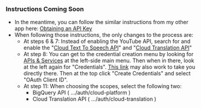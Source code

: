 ### Instructions Coming Soon 
* In the meantime, you can follow the similar instructions from my other app here: [Obtaining an API Key](https://github.com/ThioJoe/YT-Spammer-Purge/wiki/Instructions:-Obtaining-an-API-Key)
* When following those instructions, the only changes to the process are:
  - At steps 6 & 7: Instead of enabling the YouTube API, search for and enable the "[Cloud Text To Speech API](https://console.cloud.google.com/apis/library/speech.googleapis.com)" and "[Cloud Translation API](https://console.cloud.google.com/apis/library/translate.googleapis.com)"
  - At step 8: You can get to the credential creation menu by looking for [APIs & Services](https://console.cloud.google.com/apis/dashboard) at the left-side main menu. Then when in there, look at the left again for "Credentials". [This link](https://console.cloud.google.com/apis/credentials) may also work to take you directly there. Then at the top click "Create Credentials" and select "OAuth Client ID".
  - At step 11: When choosing the scopes, select the following two:
    - BigQuery API  ( .../auth/cloud-platform )
    - Cloud Translation API ( .../auth/cloud-translation )